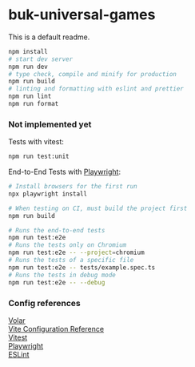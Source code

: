 # buk-universal-games
This is a default readme.

```sh
npm install
# start dev server
npm run dev
# type check, compile and minify for production
npm run build
# linting and formatting with eslint and prettier
npm run lint
npm run format
```

### Not implemented yet

Tests with vitest:

```sh
npm run test:unit
```

End-to-End Tests with [Playwright](https://playwright.dev):

```sh
# Install browsers for the first run
npx playwright install

# When testing on CI, must build the project first
npm run build

# Runs the end-to-end tests
npm run test:e2e
# Runs the tests only on Chromium
npm run test:e2e -- --project=chromium
# Runs the tests of a specific file
npm run test:e2e -- tests/example.spec.ts
# Runs the tests in debug mode
npm run test:e2e -- --debug
```

### Config references
[Volar](https://marketplace.visualstudio.com/items?itemName=Vue.volar)  
[Vite Configuration Reference](https://vitejs.dev/config/)  
[Vitest](https://vitest.dev/)  
[Playwright](https://playwright.dev)  
[ESLint](https://eslint.org/)  